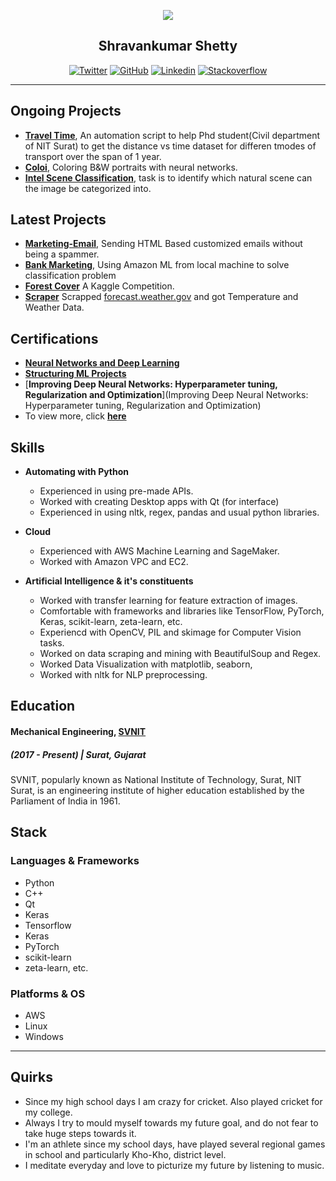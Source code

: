 <p align="center">
    <img src="https://pbs.twimg.com/profile_images/1033711461921566725/YarMjDSW_400x400.jpg">
    <h2 align = "center">Shravankumar Shetty</h2>
</p>

<p align="center">
  <a href="https://twitter.com/shravan9892"><img src="https://img.shields.io/badge/Twitter-@shravan9892-34A1F2.svg" alt="Twitter"></a>
  <a href="https://github.com/shravankumar9892"><img src="https://img.shields.io/badge/GitHub-shravankumar9892-000000.svg" alt="GitHub"></a>
  <a href="https://www.linkedin.com/in/shettyshravankumar/"><img src="https://img.shields.io/badge/Linkedin-shettyshravankumar-71EF8E.svg" alt="Linkedin"></a>
  <a href="https://stackoverflow.com/users/9841117/theshetty-paradise"><img src="https://img.shields.io/badge/Stackoverflow-TheSHETTYParadise-red.svg" alt="Stackoverflow"></a>
  

</p>

---


## Ongoing Projects

- [**Travel Time**](https://github.com/shravankumar9892/travel-time), An automation script to help Phd student(Civil department of NIT Surat) to get the distance vs time dataset for differen tmodes of transport over the span of 1 year.
- [**Coloi**](https://github.com/shravankumar9892/coloi), Coloring B&W portraits with neural networks.
- [**Intel Scene Classification**](https://datahack.analyticsvidhya.com/contest/practice-problem-intel-scene-classification-challe/), task is to identify which natural scene can the image be categorized into.


## Latest Projects 
- [**Marketing-Email**](https://github.com/shravankumar9892/marketing-email), Sending HTML Based customized emails without being a spammer.
- [**Bank Marketing**](https://goo.gl/rshBrB), Using Amazon ML from local machine to solve classification problem
- [**Forest Cover**](https://github.com/shravankumar9892/forest-cover-type) A Kaggle Competition.
- [**Scraper**](https://github.com/shravankumar9892/scraper) Scrapped [forecast.weather.gov](https://forecast.weather.gov/MapClick.php?lat=37.7772&lon=-122.4168#.XDuAOUAzbdi) and got Temperature and Weather Data.


## Certifications
- [**Neural Networks and Deep Learning**](https://www.coursera.org/account/accomplishments/verify/Z22Z5F57EZ79)
- [**Structuring ML Projects**](https://www.coursera.org/account/accomplishments/verify/5RYF93U9MYT5)
- [**Improving Deep Neural Networks: Hyperparameter tuning, Regularization and Optimization**](Improving Deep Neural Networks: Hyperparameter tuning, Regularization and Optimization)
- To view more, click [**here**](https://www.linkedin.com/in/shettyshravankumar/#accomplishments)


## Skills
- **Automating with Python**
    * Experienced in using pre-made APIs.
    * Worked with creating Desktop apps with Qt (for interface)
    * Experienced in using nltk, regex, pandas and usual python libraries.

- **Cloud**
    * Experienced with AWS Machine Learning and SageMaker.
    * Worked with Amazon VPC and EC2.

-  **Artificial Intelligence & it's constituents**
    * Worked with transfer learning for feature extraction of images.
    * Comfortable with frameworks and libraries like TensorFlow, PyTorch, Keras, scikit-learn, zeta-learn, etc.
    * Experiencd with OpenCV, PIL and skimage for Computer Vision tasks.
    * Worked on data scraping and mining with BeautifulSoup and Regex.
    * Worked Data Visualization with matplotlib, seaborn,  
    * Worked with nltk for NLP preprocessing.


## Education

#### Mechanical Engineering, [SVNIT](http://www.svnit.ac.in/)
##### (2017 - Present) | Surat, Gujarat

SVNIT, popularly known as National Institute of Technology, Surat, NIT Surat, is an engineering institute of higher education established by the Parliament of India in 1961. 


## Stack

### Languages & Frameworks

- Python
- C++
- Qt
- Keras
- Tensorflow
- Keras
- PyTorch
- scikit-learn
- zeta-learn, etc.

### Platforms & OS
- AWS
- Linux
- Windows


---


## Quirks

- Since my high school days I am crazy for cricket. Also played cricket for my college. 
- Always I try to mould myself towards my future goal, and do not fear to take huge steps towards it. 
- I'm an athlete since my school days, have played several regional games in school and particularly Kho-Kho, district level. 
- I meditate everyday and love to picturize my future by listening to music. 
